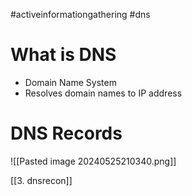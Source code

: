 #activeinformationgathering
#dns
# What is DNS
- Domain Name System
- Resolves domain names to IP address 

# DNS Records
![[Pasted image 20240525210340.png]]

[[3. dnsrecon]]

